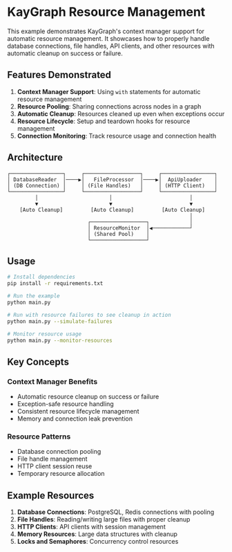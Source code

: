 # KayGraph Resource Management

This example demonstrates KayGraph's context manager support for automatic resource management. It showcases how to properly handle database connections, file handles, API clients, and other resources with automatic cleanup on success or failure.

## Features Demonstrated

1. **Context Manager Support**: Using `with` statements for automatic resource management
2. **Resource Pooling**: Sharing connections across nodes in a graph
3. **Automatic Cleanup**: Resources cleaned up even when exceptions occur
4. **Resource Lifecycle**: Setup and teardown hooks for resource management
5. **Connection Monitoring**: Track resource usage and connection health

## Architecture

```
┌─────────────────┐     ┌──────────────────┐     ┌─────────────────┐
│ DatabaseReader  │────▶│   FileProcessor  │────▶│  ApiUploader    │
│ (DB Connection) │     │ (File Handles)   │     │ (HTTP Client)   │
└─────────────────┘     └──────────────────┘     └─────────────────┘
         │                       │                         │
         ▼                       ▼                         ▼
    [Auto Cleanup]         [Auto Cleanup]         [Auto Cleanup]
                                                           │
                          ┌──────────────────┐             │
                          │ ResourceMonitor  │◀────────────┘
                          │ (Shared Pool)    │
                          └──────────────────┘
```

## Usage

```bash
# Install dependencies
pip install -r requirements.txt

# Run the example
python main.py

# Run with resource failures to see cleanup in action
python main.py --simulate-failures

# Monitor resource usage
python main.py --monitor-resources
```

## Key Concepts

### Context Manager Benefits
- Automatic resource cleanup on success or failure
- Exception-safe resource handling
- Consistent resource lifecycle management
- Memory and connection leak prevention

### Resource Patterns
- Database connection pooling
- File handle management
- HTTP client session reuse
- Temporary resource allocation

## Example Resources

1. **Database Connections**: PostgreSQL, Redis connections with pooling
2. **File Handles**: Reading/writing large files with proper cleanup
3. **HTTP Clients**: API clients with session management
4. **Memory Resources**: Large data structures with cleanup
5. **Locks and Semaphores**: Concurrency control resources